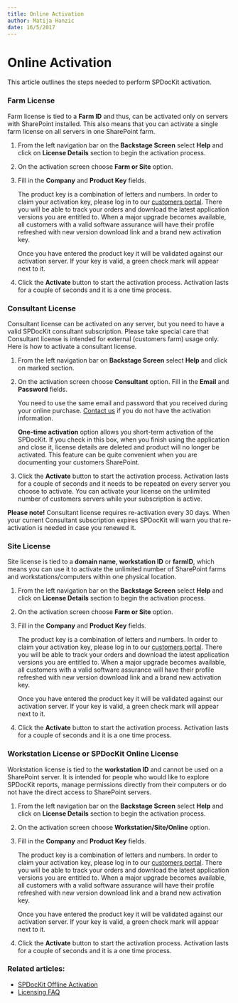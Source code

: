 ```yaml
---  
title: Online Activation
author: Matija Hanzic  
date: 16/5/2017  
--- 
```

# Online Activation

This article outlines the steps needed to perform SPDocKit activation.

### Farm License

Farm license is tied to a __Farm ID__ and thus, can be activated only on servers with SharePoint installed. This also means that you can activate a single farm license on all servers in one SharePoint farm.

1. From the left navigation bar on the __Backstage Screen__ select __Help__ and click on __License Details__ section to begin the activation process.
2. On the activation screen choose __Farm or Site__ option.
3. Fill in the __Company__ and __Product Key__ fields.

    The product key is a combination of letters and numbers. In order to claim your activation key, please log in to our [customers portal](https://customers.acceleratio.net/). There you will be able to track your orders and download the latest application versions you are entitled to. When a major upgrade becomes available, all customers with a valid software assurance will have their profile refreshed with new version download link and a brand new activation key.

    Once you have entered the product key it will be validated against our activation server. If your key is valid, a green check mark will appear next to it.

4. Click the __Activate__ button to start the activation process. Activation lasts for a couple of seconds and it is a one time process.

### Consultant License

Consultant license can be activated on any server, but you need to have a valid SPDocKit consultant subscription. Please take special care that Consultant license is intended for external (customers farm) usage only. Here is how to activate a consultant license.

1. From the left navigation bar on __Backstage Screen__ select __Help__ and click on marked section.
2. On the activation screen choose __Consultant__ option. Fill in the __Email__ and __Password__ fields.

    You need to use the same email and password that you received during your online purchase. [Contact us](https://www.spdockit.com/support/contact-us/) if you do not have the activation information.

    __One-time activation__ option allows you short-term activation of the SPDocKit. If you check in this box, when you finish using the application and close it, license details are deleted and product will no longer be activated. This feature can be quite convenient when you are documenting your customers SharePoint.

3. Click the __Activate__ button to start the activation process. Activation lasts for a couple of seconds and it needs to be repeated on every server you choose to activate. You can activate your license on the unlimited number of customers servers while your subscription is active.

__Please note!__ Consultant license requires re-activation every 30 days. When your current Consultant subscription expires SPDocKit will warn you that re-activation is needed in case you renewed it.

### Site License

Site license is tied to a __domain name__, __workstation ID__ or __farmID__, which means you can use it to activate the unlimited number of SharePoint farms and workstations/computers within one physical location.

1. From the left navigation bar on the __Backstage Screen__ select __Help__ and click on __License Details__ section to begin the activation process.
2. On the activation screen choose __Farm or Site__ option.
3. Fill in the __Company__ and __Product Key__ fields.

    The product key is a combination of letters and numbers. In order to claim your activation key, please log in to our [customers portal](https://customers.acceleratio.net/). There you will be able to track your orders and download the latest application versions you are entitled to. When a major upgrade becomes available, all customers with a valid software assurance will have their profile refreshed with new version download link and a brand new activation key.

    Once you have entered the product key it will be validated against our activation server. If your key is valid, a green check mark will appear next to it.

4. Click the __Activate__ button to start the activation process. Activation lasts for a couple of seconds and it is a one time process.

### Workstation License or SPDocKit Online License

Workstation license is tied to the __workstation ID__ and cannot be used on a SharePoint server. It is intended for people who would like to explore SPDocKit reports, manage permissions directly from their computers or do not have the direct access to SharePoint servers.

1. From the left navigation bar on the __Backstage Screen__ select __Help__ and click on __License Details__ section to begin the activation process.
2. On the activation screen choose __Workstation/Site/Online__ option.
3. Fill in the __Company__ and __Product Key__ fields.

    The product key is a combination of letters and numbers. In order to claim your activation key, please log in to our [customers portal](https://customers.acceleratio.net/). There you will be able to track your orders and download the latest application versions you are entitled to. When a major upgrade becomes available, all customers with a valid software assurance will have their profile refreshed with new version download link and a brand new activation key.

    Once you have entered the product key it will be validated against our activation server. If your key is valid, a green check mark will appear next to it.

4. Click the __Activate__ button to start the activation process. Activation lasts for a couple of seconds and it is a one time process.


### Related articles:
* [SPDocKit Offline Activation](#internal/activation/offline-activation/)
* [Licensing FAQ](#internal/activation/licensing-faq/)